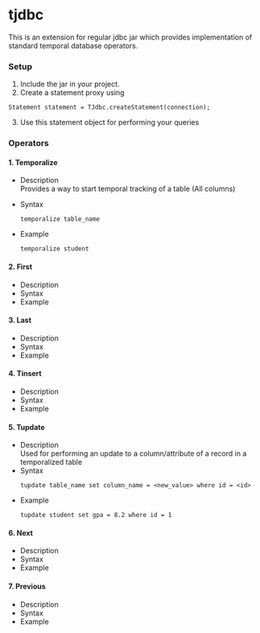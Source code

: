 # tjdbc

This is an extension for regular jdbc jar which provides implementation of standard temporal database operators.

### Setup

1. Include the jar in your project.
2. Create a statement proxy using

```
Statement statement = TJdbc.createStatement(connection);
```

3. Use this statement object for performing your queries

### Operators

#### 1. Temporalize

* Description \
  Provides a way to start temporal tracking of a table (All columns)
* Syntax
  ```
  temporalize table_name
  ```
* Example

  ```
  temporalize student
  ```

#### 2. First

* Description
* Syntax
* Example

#### 3. Last

* Description
* Syntax
* Example

#### 4. Tinsert

* Description
* Syntax
* Example

#### 5. Tupdate

* Description \
  Used for performing an update to a column/attribute of a record in a temporalized table
* Syntax
  ```
  tupdate table_name set column_name = <new_value> where id = <id>
  ```
* Example
  ```
  tupdate student set gpa = 8.2 where id = 1
  ```

#### 6. Next

* Description
* Syntax
* Example

#### 7. Previous

* Description
* Syntax
* Example